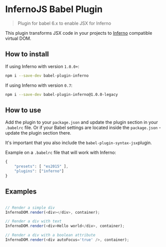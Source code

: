 # InfernoJS Babel Plugin

> Plugin for babel 6.x to enable JSX for Inferno

This plugin transforms JSX code in your projects to [Inferno](https://github.com/trueadm/inferno) compatible virtual DOM. 

## How to install

If using Inferno with version `1.0.0+`:
```bash
npm i --save-dev babel-plugin-inferno
```

If using Inferno with version `0.7`:
```bash
npm i --save-dev babel-plugin-inferno@1.0.0-legacy
```

## How to use

Add the plugin to your `package.json` and update the plugin section in your `.babelrc` file. Or if your Babel settings are located inside the `package.json` - update the plugin section there.

It's important that you also include the `babel-plugin-syntax-jsx`plugin.

Example on a `.babelrc` file that will work with Inferno:


```js
{   
    "presets": [ "es2015" ],
    "plugins": ["inferno"]
}
```

## Examples    

```js

// Render a simple div
InfernoDOM.render(<div></div>, container); 

// Render a div with text
InfernoDOM.render(<div>Hello world</div>, container); 

// Render a div with a boolean attribute
InfernoDOM.render(<div autoFocus='true' />, container);

```
